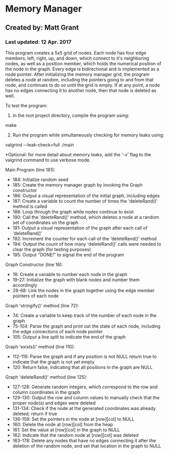 # Memory Manager

## Created by: Matt Grant

### Last updated: 12 Apr. 2017

This program creates a 5x5 grid of nodes.  Each node has four edge members, left, right, up, and down, which connect to it's neighboring nodes, as well as a position member, which holds the numerical position of the node in the graph.  Every edge is bidirectional and is implemented as a node pointer.  After initializing the memory manager grid, the program deletes a node at random, including the pointers going to and from that node, and continues to do so until the grid is empty.  If at any point, a node has no edges connecting it to another node, then that node is deleted as well.

To test the program:
1. In the root project directory, compile the program using:

make

2. Run the program while simultaneously checking for memory leaks using:

valgrind --leak-check=full ./main

*Optional: for more detail about memory leaks, add the '-v' flag to the valgrind command to use verbose mode.

Main Program (line 181):
- 184: Initialize random seed
- 185: Create the memory manager graph by invoking the Graph constructor
- 186: Output a visual representation of the initial graph, including edges
- 187: Create a variable to count the number of times the 'deleteRand()' method is called
- 188: Loop through the graph while nodes continue to exist
- 190: Call the 'deleteRand()' method, which deletes a node at a random set of coordinates on the graph
- 191: Output a visual representation of the graph after each call of 'deleteRand()'
- 192: Increment the counter for each call of the 'deleteRand()' method
- 194: Output the count of how many 'deleteRand()' calls were needed to clear the graph (for testing purposes)
- 195: Output "DONE!" to signal the end of the program

Graph Constructor (line 16):
- 18: Create a variable to number each node in the graph
- 19-27: Initialize the graph with blank nodes and number them accordingly
- 28-68: Link the nodes in the graph together using the edge member pointers of each node

Graph 'stringify()' method (line 72):
- 74: Create a variable to keep track of the number of each node in the graph
- 75-104: Parse the graph and print out the state of each node, including the edge connections of each node pointer
- 105: Output a line split to indicate the end of the graph

Graph 'exists()' method (line 110):
- 112-119: Parse the graph and if any position is not NULL return true to indicate that the graph is not yet empty
- 120: Return false, indicating that all positions in the graph are NULL

Graph 'deleteRand()' method (line 125):
- 127-128: Generate random integers, which correspond to the row and column coordinates in the graph
- 129-130: Output the row and column values to manually check that the proper node(s) and edges were deleted
- 131-134: Check if the node at the generated coordinates was already deleted; return if true
- 136-159: Set the pointers in the node at [row][col] to NULL
- 160: Delete the node at [row][col] from the heap
- 161: Set the value at [row][col] in the graph to NULL
- 162: Indicate that the random node at [row][col] was deleted
- 163-178: Delete any nodes that have no edges connecting it after the deletion of the random node, and set that location in the graph to NULL
